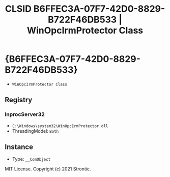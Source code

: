 ﻿---
title: "CLSID B6FFEC3A-07F7-42D0-8829-B722F46DB533 | WinOpcIrmProtector Class"
excerpt: What is COM-Object CLSID B6FFEC3A-07F7-42D0-8829-B722F46DB533?
---

# {B6FFEC3A-07F7-42D0-8829-B722F46DB533}

* `WinOpcIrmProtector Class`

## Registry


### InprocServer32

* `C:\Windows\system32\WinOpcIrmProtector.dll`
* ThreadingModel: `Both`

## Instance

* Type: `__ComObject`

MIT License. Copyright (c) 2021 Strontic.


